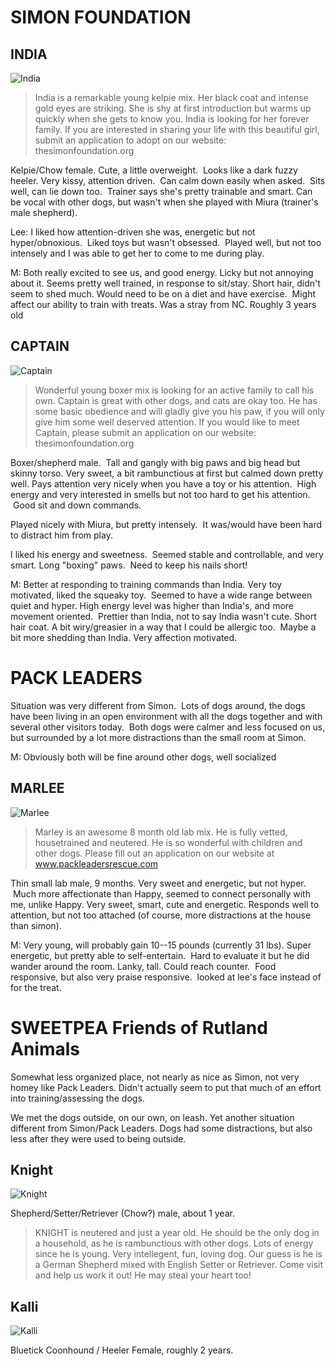 SIMON FOUNDATION
================

INDIA
-----
![India](India.jpg)

> India is a remarkable young kelpie mix.  Her black coat and intense gold eyes
> are striking.  She is shy at first introduction but warms up quickly when she
> gets to know you.  India is looking for her forever family.  If you are
> interested in sharing your life with this beautiful girl, submit an
> application to adopt on our website:  thesimonfoundation.org

Kelpie/Chow female. Cute, a little overweight.  Looks like a dark fuzzy heeler. Very kissy, attention driven.  Can calm down easily when asked.  Sits well, can lie down too.  Trainer says she's pretty trainable and smart. Can be vocal with other dogs, but wasn't when she played with Miura (trainer's male shepherd).

Lee: I liked how attention-driven she was, energetic but not hyper/obnoxious.  Liked toys but wasn't obsessed.  Played well, but not too intensely and I was able to get her to come to me during play.

M: Both really excited to see us, and good energy. Licky but not annoying about it. Seems pretty well trained, in response to sit/stay. Short hair, didn't seem to shed much. Would need to be on a diet and have exercise.  Might affect our ability to train with treats. Was a stray from NC. Roughly 3 years old

<!--
MAGGIE
-----
![Maggie](Maggie.jpg)

Spaniel female. Sweet, calm, gets excited by tennis balls, herds them all.  64lbs after heartworm treatment, was 50lbs before. Very nice but more interested in the balls than us at times.  A little on the big side (pretty tall).

Long hair is really pretty.
-->

CAPTAIN
-------
![Captain](Captain.jpg)

> Wonderful young boxer mix is looking for an active family to call his own.
> Captain is great with other dogs, and cats are okay too.  He has some basic
> obedience and will gladly give you his paw, if you will only give him some
> well deserved attention.  If you would like to meet Captain, please submit an
> application on our website:  thesimonfoundation.org

Boxer/shepherd male.  Tall and gangly with big paws and big head but skinny torso. Very sweet, a bit rambunctious at first but calmed down pretty well. Pays attention very nicely when you have a toy or his attention.  High energy and very interested in smells but not too hard to get his attention.  Good sit and down commands.

Played nicely with Miura, but pretty intensely.  It was/would have been hard to distract him from play.

I liked his energy and sweetness.  Seemed stable and controllable, and very smart. Long "boxing" paws.  Need to keep his nails short!

M: Better at responding to training commands than India. Very toy motivated, liked the squeaky toy.  Seemed to have a wide range between quiet and hyper. High energy level was higher than India's, and more movement oriented.  Prettier than India, not to say India wasn't cute. Short hair coat. A bit wiry/greasier in a way that I could be allergic too.  Maybe a bit more shedding than India. Very affection motivated.

PACK LEADERS
============
Situation was very different from Simon.  Lots of dogs around, the dogs have been living in an open environment with all the dogs together and with several other visitors today.  Both dogs were calmer and less focused on us, but surrounded by a lot more distractions than the small room at Simon.

M: Obviously both will be fine around other dogs, well socialized

<!--
HAPPY
-----
![Happy](Happy.jpg)

> Happy is a beautiful sweet boy. He is 3 years old. He loves children and is
> good with other dogs. He is hw neg, fully vetted and neutered , Happy is a
> loving boy and wants to find a home that he can relax and sit on the couch.

Corgi/hound/boxer male two-three years. Very calm and chill. Responsive but not terribly attentive.  Affectionate when wanted, but pretty aloof otherwise. Not vocal, interacted well with other dogs, which it knew. Not much of a personal connection, even when doing some training/praise exercises.  More food responsive than praise/attention.

M: Seemed like an older dog, in his temperament. Always seems chilled out but probably still needs a lot of exercise. Not a couch potato, despite the ad. Short and very long. Could reach counter. Trainable. Very pretty.
-->

MARLEE
------
![Marlee](Marley.jpg)

> Marley is an awesome 8 month old lab mix. He is fully vetted, housetrained
> and neutered. He is so wonderful with children and other dogs. Please fill
> out an application on our website at www.packleadersrescue.com

Thin small lab male, 9 months. Very sweet and energetic, but not hyper.  Much more affectionate than Happy, seemed to connect personally with me, unlike Happy. Very sweet, smart, cute and energetic. Responds well to attention, but not too attached (of course, more distractions at the house than simon).

M: Very young, will probably gain 10--15 pounds (currently 31 lbs). Super energetic, but pretty able to self-entertain.  Hard to evaluate it but he did wander around the room. Lanky, tall. Could reach counter.  Food responsive, but also very praise responsive.  looked at lee's face instead of for the treat.


SWEETPEA Friends of Rutland Animals
===================================
Somewhat less organized place, not nearly as nice as Simon, not very homey like Pack Leaders.  Didn't actually seem to put that much of an effort into training/assessing the dogs.

We met the dogs outside, on our own, on leash.  Yet another situation different from Simon/Pack Leaders.  Dogs had some distractions, but also less after they were used to being outside.

Knight
------
![Knight](Knight.jpg)

Shepherd/Setter/Retriever (Chow?) male, about 1 year.

> KNIGHT is neutered and just a year old. He should be the only dog in a
> household, as he is rambunctious with other dogs. Lots of energy since he is
> young. Very intellegent, fun, loving dog. Our guess is he is a German
> Shepherd mixed with English Setter  or Retriever.  Come visit and help us
> work it out! He may steal your heart too!

Kalli
-----
![Kalli](Kali.jpg)

Bluetick Coonhound / Heeler Female, roughly 2 years.

<!--
Quaker
-----
![Quaker](Quaker.jpg)

Treeing Walker Coonhound Male, roughly 1 year
-->

